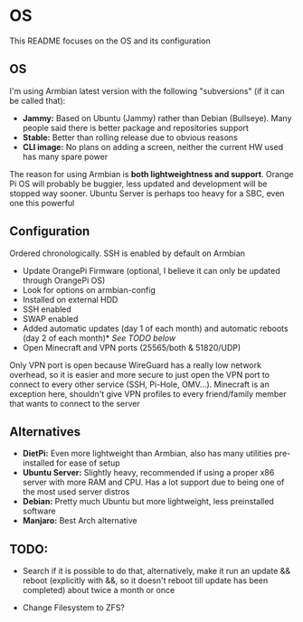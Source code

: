# OS
This README focuses on the OS and its configuration

## OS
I'm using Armbian latest version with the following "subversions" (if it can be called that):
- **Jammy:** Based on Ubuntu (Jammy) rather than Debian (Bullseye). Many people said there is better package and repositories support
- **Stable:** Better than rolling release due to obvious reasons
- **CLI image:** No plans on adding a screen, neither the current HW used has many spare power

The reason for using Armbian is **both lightweightness and support**. Orange Pi OS will probably be buggier, less updated and development will be stopped way sooner. Ubuntu Server is perhaps too heavy for a SBC, even one this powerful

## Configuration
Ordered chronologically. SSH is enabled by default on Armbian
- Update OrangePi Firmware (optional, I believe it can only be updated through OrangePi OS)
- Look for options on armbian-config
- Installed on external HDD
- SSH enabled
- SWAP enabled
- Added automatic updates (day 1 of each month) and automatic reboots (day 2 of each month)* _See TODO below_
- Open Minecraft and VPN ports (25565/both & 51820/UDP)

Only VPN port is open because WireGuard has a really low network overhead, so it is easier and more secure to just open the VPN port to connect to every other service (SSH, Pi-Hole, OMV...). Minecraft is an exception here, shouldn't give VPN profiles to every friend/family member that wants to connect to the server

## Alternatives
- **DietPi:** Even more lightweight than Armbian, also has many utilities pre-installed for ease of setup
- **Ubuntu Server:** Slightly heavy, recommended if using a proper x86 server with more RAM and CPU. Has a lot support due to being one of the most used server distros
- **Debian:** Pretty much Ubuntu but more lightweight, less preinstalled software
- **Manjaro:** Best Arch alternative

## TODO:
* Search if it is possible to do that, alternatively, make it run an update && reboot (explicitly with &&, so it doesn't reboot till update has been completed) about twice a month or once
- Change Filesystem to ZFS?
